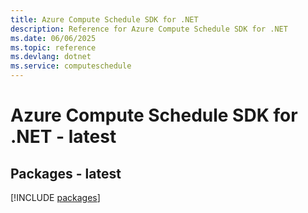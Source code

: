 ```yaml
---
title: Azure Compute Schedule SDK for .NET
description: Reference for Azure Compute Schedule SDK for .NET
ms.date: 06/06/2025
ms.topic: reference
ms.devlang: dotnet
ms.service: computeschedule
---
```

# Azure Compute Schedule SDK for .NET - latest
## Packages - latest
[!INCLUDE [packages](compute-schedule-index.md)]